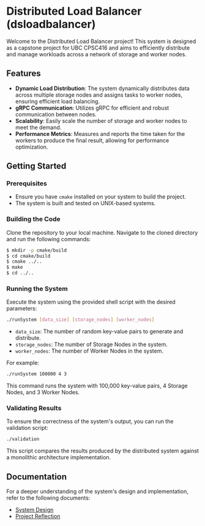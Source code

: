 # Distributed Load Balancer (dsloadbalancer)

Welcome to the Distributed Load Balancer project! This system is designed as a capstone project for UBC CPSC416 and aims to efficiently distribute and manage workloads across a network of storage and worker nodes.

## Features

- **Dynamic Load Distribution**: The system dynamically distributes data across multiple storage nodes and assigns tasks to worker nodes, ensuring efficient load balancing.
- **gRPC Communication**: Utilizes gRPC for efficient and robust communication between nodes.
- **Scalability**: Easily scale the number of storage and worker nodes to meet the demand.
- **Performance Metrics**: Measures and reports the time taken for the workers to produce the final result, allowing for performance optimization.

## Getting Started

### Prerequisites

- Ensure you have `cmake` installed on your system to build the project.
- The system is built and tested on UNIX-based systems.

### Building the Code

Clone the repository to your local machine. Navigate to the cloned directory and run the following commands:

```bash
$ mkdir -p cmake/build  
$ cd cmake/build  
$ cmake ../..  
$ make  
$ cd ../..  
```

### Running the System

Execute the system using the provided shell script with the desired parameters:

```bash
./runSystem [data_size] [storage_nodes] [worker_nodes]
```

- `data_size`: The number of random key-value pairs to generate and distribute.
- `storage_nodes`: The number of Storage Nodes in the system.
- `worker_nodes`: The number of Worker Nodes in the system.

For example:

```bash
./runSystem 100000 4 3
```

This command runs the system with 100,000 key-value pairs, 4 Storage Nodes, and 3 Worker Nodes.

### Validating Results

To ensure the correctness of the system's output, you can run the validation script:

```bash
./validation
```

This script compares the results produced by the distributed system against a monolithic architecture implementation.

## Documentation

For a deeper understanding of the system's design and implementation, refer to the following documents:

- [System Design](https://github.com/Vincent881909/dsloadbalancer/blob/main/docs/SystemDesign.pdf)
- [Project Reflection](https://github.com/Vincent881909/dsloadbalancer/blob/main/docs/ProjectReflection.pdf)